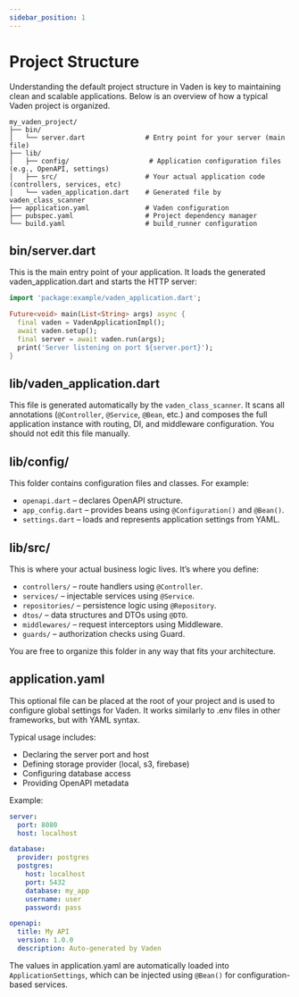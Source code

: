 ```yaml
---
sidebar_position: 1
---
```


# Project Structure

Understanding the default project structure in Vaden is key to maintaining clean and scalable applications. Below is an overview of how a typical Vaden project is organized.

```
my_vaden_project/
├── bin/
│   └── server.dart               # Entry point for your server (main file)
├── lib/
│   ├── config/                    # Application configuration files (e.g., OpenAPI, settings)
│   ├── src/                      # Your actual application code (controllers, services, etc)
│   └── vaden_application.dart    # Generated file by vaden_class_scanner
├── application.yaml              # Vaden configuration
├── pubspec.yaml                  # Project dependency manager
└── build.yaml                    # build_runner configuration
```

## bin/server.dart

This is the main entry point of your application. It loads the generated vaden_application.dart and starts the HTTP server:

```dart
import 'package:example/vaden_application.dart';

Future<void> main(List<String> args) async {
  final vaden = VadenApplicationImpl();
  await vaden.setup();
  final server = await vaden.run(args);
  print('Server listening on port ${server.port}');
}

```

## lib/vaden_application.dart

This file is generated automatically by the `vaden_class_scanner`. It scans all annotations (`@Controller`, `@Service`, `@Bean`, etc.) and composes the full application instance with routing, DI, and middleware configuration.
You should not edit this file manually.

## lib/config/

This folder contains configuration files and classes. For example:

- `openapi.dart` – declares OpenAPI structure.
- `app_config.dart` – provides beans using `@Configuration()` and `@Bean()`.
- `settings.dart` – loads and represents application settings from YAML.

## lib/src/

This is where your actual business logic lives. It’s where you define:

- `controllers/` – route handlers using `@Controller`.
- `services/` – injectable services using `@Service`.
- `repositories/` – persistence logic using `@Repository`.
- `dtos/` – data structures and DTOs using `@DTO`.
- `middlewares/` – request interceptors using Middleware.
- `guards/` – authorization checks using Guard.

You are free to organize this folder in any way that fits your architecture.

## application.yaml

This optional file can be placed at the root of your project and is used to configure global settings for Vaden. It works similarly to .env files in other frameworks, but with YAML syntax.

Typical usage includes:

- Declaring the server port and host
- Defining storage provider (local, s3, firebase)
- Configuring database access
- Providing OpenAPI metadata

Example:

```yaml
server:
  port: 8080
  host: localhost

database:
  provider: postgres
  postgres:
    host: localhost
    port: 5432
    database: my_app
    username: user
    password: pass

openapi:
  title: My API
  version: 1.0.0
  description: Auto-generated by Vaden
```

The values in application.yaml are automatically loaded into `ApplicationSettings`, which can be injected using `@Bean()` for configuration-based services.